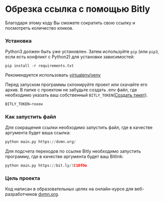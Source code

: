 # Обрезка ссылка с помощью Bitly

Благодаря этому коду Вы сможете сократить свою ссылку и посмотреть количество кликов.

### Установка

Python3 должен быть уже установлен.
Затем используйте `pip` (или `pip3`, если есть конфликт с Python2) для установки зависимостей:
```
pip install -r requirements.txt
```
Рекомендуется использовать [virtualenv/venv](https://docs.python.org/3/library/venv.html)

Перед запуском программы склонируйте проект или скачайте его архив. В папке с проектом не забудьте создать .env файл, где необходимо указать ваш собственный `BITLY_TOKEN`([Создать тикет](https://app.bitly.com/settings/api/)).
```py
BITLY_TOKEN=токен
``` 

### Как запустить файл

Для сокращения ссылки необходимо запустить файл, где в качестве аргумента будет ваша ссылка:
```py
python main.py https://dvmn.org/
```
Для подсчета переходов по ссылке Bitly необходимо запустить программу, где в качестве аргумента будет ваш Bitlink:
```py
python main.py https://bit.ly/3C1DfOe
```

### Цель проекта

Код написан в образовательных целях на онлайн-курсе для веб-разработчиков [dvmn.org](https://dvmn.org/).

